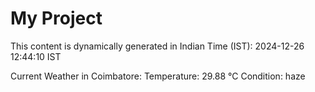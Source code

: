 # My Project

This content is dynamically generated in Indian Time (IST): 2024-12-26 12:44:10 IST


Current Weather in Coimbatore:
Temperature: 29.88 °C
Condition: haze
